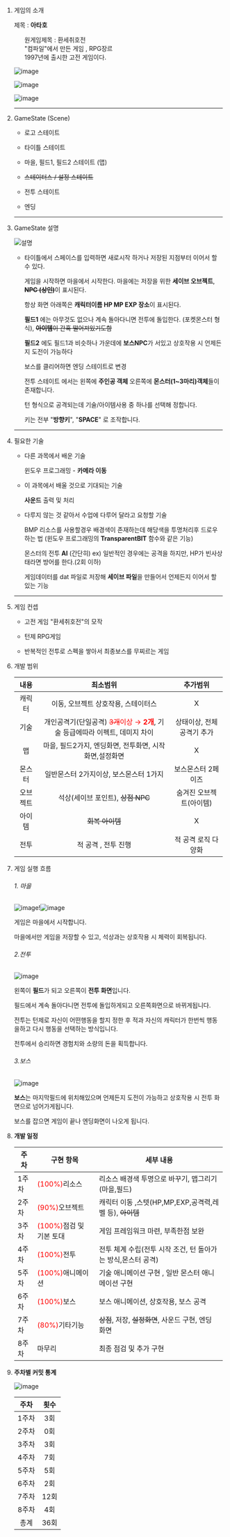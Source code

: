 1. 게임의 소개

   제목 : <strong>아타호</strong> 

   <ul>원게임제목 : 환세취호전</ul>
   <ul>"컴파일"에서 만든 게임 , RPG장르</ul>
   <ul>1997년에 출시한 고전 게임이다.</ul>

   ![image](https://github.com/gws1017/2DGP_Term/assets/65538479/458a7e38-401a-4abe-8028-fcc7e15d7435)

   ![image](https://github.com/gws1017/2DGP_Term/assets/65538479/8f14e754-9dc7-417b-ae5a-6d92a58092ab)

   ![image](https://github.com/gws1017/2DGP_Term/assets/65538479/a29cfe57-6dfa-4260-a3f2-88726412fcb7)

   

   ---

2. GameState (Scene)

   - 로고 스테이트

   - 타이틀 스테이트
   - 마을, 필드1, 필드2 스테이트 (맵)
   - ~~스테이터스 / 설정 스테이트~~
   - 전투 스테이트
   - 엔딩

   ---

3. GameState 설명

   <img src="https://user-images.githubusercontent.com/65538479/94275454-f08f2b00-ff81-11ea-8608-0124b998dc21.JPG" alt="설명"  />

   - 타이틀에서 스페이스를 입력하면 새로시작 하거나 저장된 지점부터 이어서 할 수 있다.

     게임을 시작하면  마을에서 시작한다. 마을에는 저장을 위한 **세이브 오브젝트**, ~~**NPC (상인)**~~이 표시된다.

     항상 화면 아래쪽은 **캐릭터이름 HP MP EXP 장소**이 표시된다.

     **필드1** 에는 아무것도 없으나 계속 돌아다니면 전투에 돌입한다. (포켓몬스터 형식), ~~**아이템**이 간혹 떨어져있기도함~~

     **필드2** 에도  필드1과 비슷하나 가운데에 **보스NPC**가 서있고 상호작용 시 언제든지 도전이 가능하다

     보스를 클리어하면 엔딩 스테이트로 변경

     전투 스테이트 에서는 왼쪽에 **주인공 객체** 오른쪽에 **몬스터(1~3마리)객체**들이 존재합니다.

     턴 형식으로 공격되는데 기술/아이템사용 중 하나를 선택해 정합니다.

     키는 전부 "<strong>방향키</strong>", "**SPACE**" 로 조작합니다.

   ---

4. 필요한 기술

   - 다른 과목에서 배운 기술 

     윈도우 프로그래밍 - **카메라 이동**

   - 이 과목에서 배울 것으로 기대되는 기술

     **사운드** 출력 및 처리

   - 다루지 않는 것 같아서 수업에 다루어 달라고 요청할 기술

     BMP 리소스를 사용할경우 배경색이 존재하는데 해당색을 투명처리후 드로우 하는 법 (윈도우 프로그래밍의 **TransparentBIT** 함수와 같은 기능)

     몬스터의 전투 **AI** (간단히) ex) 일반적인 경우에는 공격을 하지만, HP가 빈사상태라면 방어를 한다.(2회 이하)

     게임데이터를 dat 파일로 저장해 **세이브 파일**을 만들어서 언제든지 이어서 할 있는 기능
   
   ------
   
5. 게임 컨셉

   + 고전 게임 "환세취호전"의 모작

   + 턴제 RPG게임

   + 반복적인 전투로 스펙을 쌓아서 최종보스를 무찌르는 게임

     

6. 개발 범위

   |   내용   |                           최소범위                           |         추가범위          |
   | :------: | :----------------------------------------------------------: | :-----------------------: |
   |  캐릭터  |             이동, 오브젝트 상호작용, 스테이터스              |             X             |
   |   기술   | 개인공격기(단일공격) <span style="color:red">~~3개~~이상 → **2개**</span>, 기술 등급에따라 이펙트, 데미지 차이 | 상태이상, 전체공격기 추가 |
   |    맵    |    마을, 필드2가지, 엔딩화면, 전투화면, 시작화면,설정화면    |             X             |
   |  몬스터  |            일반몬스터 2가지이상, 보스몬스터 1가지            |    보스몬스터 2페이즈     |
   | 오브젝트 |              석상(세이브 포인트), ~~상점 NPC~~               |  숨겨진 오브젝트(아이템)  |
   |  아이템  |                       ~~회복 아이템~~                        |             X             |
   |   전투   |                     적 공격 , 전투 진행                      |    적 공격 로직 다양화    |

7. 게임 실행 흐름

   ###### 1. 마을

   ![image](https://github.com/gws1017/2DGP_Term/assets/65538479/171931d5-da78-4dc4-8b89-69ae5160e41d)!![image](https://github.com/gws1017/2DGP_Term/assets/65538479/ac1c1421-6d0f-45bc-9416-792f7e54df82)

   게임은 마을에서 시작합니다. 

   마을에서만 게임을 저장할 수 있고, 석상과는 상호작용 시 체력이 회복됩니다.

   

   ######  2.전투

   ![image](https://github.com/gws1017/2DGP_Term/assets/65538479/2f8296c4-e3f1-4f67-96e9-34b5a1c34375)

   왼쪽이 **필드**가 되고 오른쪽이 **전투 화면**입니다.

   필드에서 계속 돌아다니면 전투에 돌입하게되고 오른쪽화면으로 바뀌게됩니다.

   전투는 턴제로 자신이 어떤행동을 할지 정한 후 적과 자신의 캐릭터가 한번씩 행동을하고 다시 행동을 선택하는 방식입니다.

   전투에서 승리하면 경험치와 소량의 돈을 획득합니다.

   

   ###### 	3.보스

   ![image](https://github.com/gws1017/2DGP_Term/assets/65538479/b14d416f-4dba-47fe-a6bd-0ee49166e701)

   **보스**는 마지막필드에 위치해있으며 언제든지 도전이 가능하고 상호작용 시 전투 화면으로 넘어가게됩니다.

   보스를 잡으면 게임이 끝나 엔딩화면이 나오게 됩니다.

   

8. **개발 일정**

   | 주차  | 구현 항목                                              | 세부 내용                                                    |
   | ----- | ------------------------------------------------------ | ------------------------------------------------------------ |
   | 1주차 | <span style="color:red">(100%)</span>리소스            | 리소스 배경색 투명으로 바꾸기, 맵그리기(마을,필드)           |
   | 2주차 | <span style="color:red">(90%)</span>오브젝트           | 캐릭터 이동 ,스텟(HP,MP,EXP,공격력,레벨 등), ~~아이템~~      |
   | 3주차 | <span style="color:red">(100%)</span>점검 및 기본 토대 | 게임 프레임워크 마련,  부족한점 보완                         |
   | 4주차 | <span style="color:red">(100%)</span>전투              | 전투 체계 수립(전투 시작 조건, 턴 돌아가는 방식,몬스터 공격) |
   | 5주차 | <span style="color:red">(100%)</span>애니메이션        | 기술 애니메이션 구현 , 일반 몬스터 애니메이션 구현           |
   | 6주차 | <span style="color:red">(100%)</span>보스              | 보스 애니메이션, 상호작용, 보스 공격                         |
   | 7주차 | <span style="color:red">(80%)</span>기타기능           | ~~상점~~, 저장, ~~설정화면~~, 사운드 구현, 엔딩 화면         |
   | 8주차 | 마무리                                                 | 최종 점검 및 추가 구현                                       |

   
   
9. **주차별 커밋 통계**

   ![image](https://user-images.githubusercontent.com/65538479/101104118-c2773880-360d-11eb-897c-09e1903fecf1.png)

   | 주차  | 횟수 |
   | :---: | :--: |
   | 1주차 | 3회  |
   | 2주차 | 0회  |
   | 3주차 | 3회  |
   | 4주차 | 7회  |
   | 5주차 | 5회  |
   | 6주차 | 2회  |
   | 7주차 | 12회 |
   | 8주차 | 4회  |
   | 총계  | 36회 |

   

